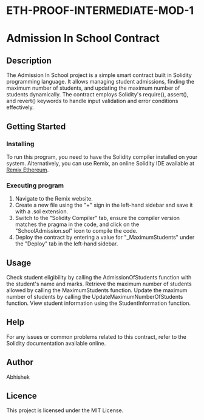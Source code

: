 # ETH-PROOF-INTERMEDIATE-MOD-1
# Admission In School Contract

## Description
The Admission In School project is a simple smart contract built in Solidity programming language. It allows managing student admissions, finding the maximum number of students, and updating the maximum number of students dynamically. The contract employs Solidity's require(), assert(), and revert() keywords to handle input validation and error conditions effectively.

## Getting Started

### Installing
To run this program, you need to have the Solidity compiler installed on your system. Alternatively, you can use Remix, an online Solidity IDE available at [Remix Ethereum](https://remix.ethereum.org/).

### Executing program
1. Navigate to the Remix website.
2. Create a new file using the "+" sign in the left-hand sidebar and save it with a .sol extension.
3. Switch to the "Solidity Compiler" tab, ensure the compiler version matches the pragma in the code, and click on the "SchoolAdmission.sol" icon to compile the code.
4. Deploy the contract by entering a value for "_MaximumStudents" under the "Deploy" tab in the left-hand sidebar.


   
## Usage

Check student eligibility by calling the AdmissionOfStudents function with the student's name and marks.
Retrieve the maximum number of students allowed by calling the MaximumStudents function.
Update the maximum number of students by calling the UpdateMaximumNumberOfStudents function.
View student information using the StudentInformation function.

## Help

For any issues or common problems related to this contract, refer to the Solidity documentation available online.

## Author
Abhishek

## Licence
This project is licensed under the MIT License.












